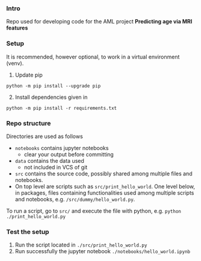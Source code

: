 ### Intro
Repo used for developing code for the AML project **Predicting age via MRI features**

### Setup
It is recommended, however optional, to work in a virtual environment (venv). 
   
1. Update pip
```
python -m pip install --upgrade pip
``` 

2. Install dependencies given in 
```
python -m pip install -r requirements.txt
``` 

### Repo structure
Directories are used as follows
- `notebooks` contains jupyter notebooks
  - clear your output before committing
- `data` contains the data used 
  - not included in VCS of git
- `src` contains the source code, possibly shared among multiple files and notebooks. 
- On top level are scripts such as `src/print_hello_world`. One level below, in packages, files containing functionalities used among multiple scripts and notebooks, e.g. `/src/dummy/hello_world.py`.

To run a script, go to `src/` and execute the file with python, e.g. `python ./print_hello_world.py` 

### Test the setup

1. Run the script located in `./src/print_hello_world.py`
2. Run successfully the jupyter notebook `./notebooks/hello_world.ipynb`
 
